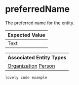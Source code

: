 # preferredName 

The preferred name for the entity.   

| Expected Value |        
| ------------- |
| Text          | 


| Associated Entity Types |        
| ------------- |
| [Organization](class_organization.md) [Person](class_person.md)  | 


```
lovely code example 
```
